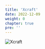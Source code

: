 ```yaml
---
title: 'Xcraft'
date: 2022-12-09
weight: 0
chapter: true
pre: ''
---
```


![Xcraft](/img/x-logo.png?width=600px)
